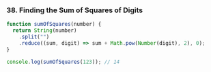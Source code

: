 ### 38. Finding the Sum of Squares of Digits

```javascript
function sumOfSquares(number) {
  return String(number)
    .split("")
    .reduce((sum, digit) => sum + Math.pow(Number(digit), 2), 0);
}

console.log(sumOfSquares(123)); // 14
```
